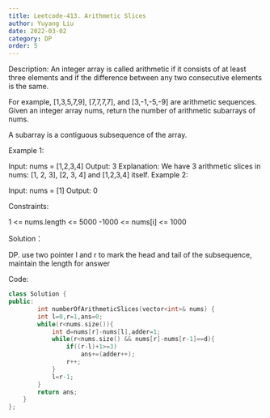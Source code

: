 ```yaml
---
title: Leetcode-413. Arithmetic Slices
author: Yuyang Liu
date: 2022-03-02
category: DP
order: 5
---
```


Description:
An integer array is called arithmetic if it consists of at least three elements and if the difference between any two consecutive elements is the same.

For example, [1,3,5,7,9], [7,7,7,7], and [3,-1,-5,-9] are arithmetic sequences.
Given an integer array nums, return the number of arithmetic subarrays of nums.

A subarray is a contiguous subsequence of the array.

 

Example 1:

Input: nums = [1,2,3,4]
Output: 3
Explanation: We have 3 arithmetic slices in nums: [1, 2, 3], [2, 3, 4] and [1,2,3,4] itself.
Example 2:

Input: nums = [1]
Output: 0
 

Constraints:

1 <= nums.length <= 5000
-1000 <= nums[i] <= 1000

Solution：

DP. use two pointer l and r to mark the head and tail of the subsequence, maintain the length for answer

Code: 

``` c++
class Solution {
public:
        int numberOfArithmeticSlices(vector<int>& nums) {
        int l=0,r=1,ans=0;
        while(r<nums.size()){
            int d=nums[r]-nums[l],adder=1;
            while(r<nums.size() && nums[r]-nums[r-1]==d){
                if((r-l)+1>=3)
                    ans+=(adder++); 
                r++;               
            }
            l=r-1;
        }
        return ans;
    }
};
```
